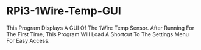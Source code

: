 # RPi3-1Wire-Temp-GUI
This Program Displays A GUI Of The 1Wire Temp Sensor.
After Running For The First Time, This Program Will Load A Shortcut To The Settings Menu For Easy Access. 
